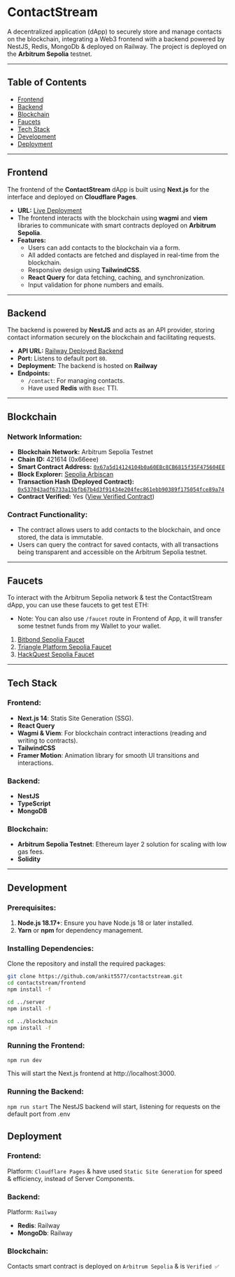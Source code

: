 # ContactStream

A decentralized application (dApp) to securely store and manage contacts on the blockchain, integrating a Web3 frontend with a backend powered by NestJS, Redis, MongoDb & deployed on Railway. The project is deployed on the **Arbitrum Sepolia** testnet.

---

## Table of Contents

- [Frontend](#frontend)
- [Backend](#backend)
- [Blockchain](#blockchain)
- [Faucets](#faucets)
- [Tech Stack](#tech-stack)
- [Development](#development)
- [Deployment](#deployment)

---

## Frontend

The frontend of the **ContactStream** dApp is built using **Next.js** for the interface and deployed on **Cloudflare Pages**.

- **URL:** [Live Deployment](https://contactstream.pages.dev)
- The frontend interacts with the blockchain using **wagmi** and **viem** libraries to communicate with smart contracts deployed on **Arbitrum Sepolia**.
- **Features:**
  - Users can add contacts to the blockchain via a form.
  - All added contacts are fetched and displayed in real-time from the blockchain.
  - Responsive design using **TailwindCSS**.
  - **React Query** for data fetching, caching, and synchronization.
  - Input validation for phone numbers and emails.

---

## Backend

The backend is powered by **NestJS** and acts as an API provider, storing contact information securely on the blockchain and facilitating requests.

- **API URL:** [Railway Deployed Backend](https://contactstream-production.up.railway.app)
- **Port:** Listens to default port `80`.
- **Deployment:** The backend is hosted on **Railway**
- **Endpoints:**
  - `/contact`: For managing contacts.
  - Have used **Redis** with `8sec` TTl.

---

## Blockchain

### Network Information:

- **Blockchain Network:** Arbitrum Sepolia Testnet
- **Chain ID:** 421614 (0x66eee)
- **Smart Contract Address:** [`0x67a5d14124104b0a60EBc8CB6815f35F475604EE`](https://sepolia.arbiscan.io/address/0x67a5d14124104b0a60EBc8CB6815f35F475604EE)
- **Block Explorer:** [Sepolia Arbiscan](https://sepolia.arbiscan.io/)
- **Transaction Hash (Deployed Contract):** [`0x537043adf6733a15bfb67b4d3f91434e204fec861ebb90389f175054fce89a74`](https://sepolia.arbiscan.io/tx/0x537043adf6733a15bfb67b4d3f91434e204fec861ebb90389f175054fce89a74)
- **Contract Verified:** Yes ([View Verified Contract](https://sepolia.arbiscan.io/address/0x67a5d14124104b0a60EBc8CB6815f35F475604EE#code))

### Contract Functionality:

- The contract allows users to add contacts to the blockchain, and once stored, the data is immutable.
- Users can query the contract for saved contacts, with all transactions being transparent and accessible on the Arbitrum Sepolia testnet.

---

## Faucets

To interact with the Arbitrum Sepolia network & test the ContactStream dApp, you can use these faucets to get test ETH:

- Note: You can also use `/faucet` route in Frontend of App, it will transfer some testnet funds from my Wallet to your wallet.

1. [Bitbond Sepolia Faucet](https://tokentool.bitbond.com/faucet/ethereum-sepolia)
2. [Triangle Platform Sepolia Faucet](https://faucet.triangleplatform.com/arbitrum/sepolia)
3. [HackQuest Sepolia Faucet](https://www.hackquest.io/en/faucets)

---

## Tech Stack

### Frontend:

- **Next.js 14**: Statis Site Generation (SSG).
- **React Query**
- **Wagmi & Viem**: For blockchain contract interactions (reading and writing to contracts).
- **TailwindCSS**
- **Framer Motion**: Animation library for smooth UI transitions and interactions.

### Backend:

- **NestJS**
- **TypeScript**
- **MongoDB**

### Blockchain:

- **Arbitrum Sepolia Testnet**: Ethereum layer 2 solution for scaling with low gas fees.
- **Solidity**

---

## Development

### Prerequisites:

1. **Node.js 18.17+**: Ensure you have Node.js 18 or later installed.
2. **Yarn** or **npm** for dependency management.

### Installing Dependencies:

Clone the repository and install the required packages:

```bash
git clone https://github.com/ankit5577/contactstream.git
cd contactstream/frontend
npm install -f

cd ../server
npm install -f

cd ../blockchain
npm install -f
```

### Running the Frontend:

`npm run dev`

This will start the Next.js frontend at http://localhost:3000.

### Running the Backend:

`npm run start`
The NestJS backend will start, listening for requests on the default port from .env

## Deployment

### Frontend:

Platform: `Cloudflare Pages` & have used `Static Site Generation` for speed & efficiency, instead of Server Components.

### Backend:

Platform: `Railway`

- **Redis**: Railway
- **MongoDb**: Railway

### Blockchain:

Contacts smart contract is deployed on `Arbitrum Sepolia` & is `Verified ✅`
